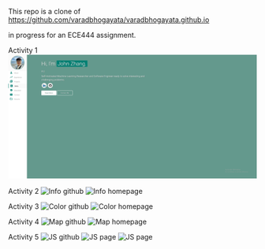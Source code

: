 This repo is a clone of
https://github.com/varadbhogayata/varadbhogayata.github.io

in progress for an ECE444 assignment.

Activity 1
![Readme](https://github.com/john-zhang-uoft/john-zhang-uoft.github.io/blob/main/assets/img/Added_Info.png)

Activity 2
![Info github]("https://github.com/john-zhang-uoft/john-zhang-uoft.github.io/tree/main/assets/img/Added_Info_Github.png")
![Info homepage]("https://github.com/john-zhang-uoft/john-zhang-uoft.github.io/tree/main/assets/img/Added_Info.png")

Activity 3
![Color github]("https://github.com/john-zhang-uoft/john-zhang-uoft.github.io/tree/main/assets/img/Changed_Colour_Github.png")
![Color homepage]("https://github.com/john-zhang-uoft/john-zhang-uoft.github.io/tree/main/assets/img/Changed_Colour.png")

Activity 4
![Map github](https://github.com/john-zhang-uoft/john-zhang-uoft.github.io/tree/main/assets/img/Added_Map_Github.png")
![Map homepage](https://github.com/john-zhang-uoft/john-zhang-uoft.github.io/tree/main/assets/img/Added_Map.png")

Activity 5
![JS github]("https://github.com/john-zhang-uoft/john-zhang-uoft.github.io/tree/main/assets/img/Added_Javascript.png")
![JS page]("https://github.com/john-zhang-uoft/john-zhang-uoft.github.io/tree/main/assets/img/Added_Javascript_1.png")
![JS page]("https://github.com/john-zhang-uoft/john-zhang-uoft.github.io/tree/main/assets/img/Added_Javascript_2.png")

